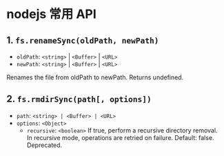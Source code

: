 # nodejs 常用 API

## 1. `fs.renameSync(oldPath, newPath)`

* `oldPath`:  `<string>` | `<Buffer>` | `<URL>`
* `newPath`:  `<string>` | `<Buffer>` | `<URL>`

Renames the file from oldPath to newPath. Returns undefined.

## 2. `fs.rmdirSync(path[, options])`

* `path`: `<string> | <Buffer> | <URL>`
* `options`: `<Object>`
    * `recursive`: `<boolean>` If true, perform a recursive directory removal. In recursive mode, operations are retried on failure. Default: false. Deprecated.
